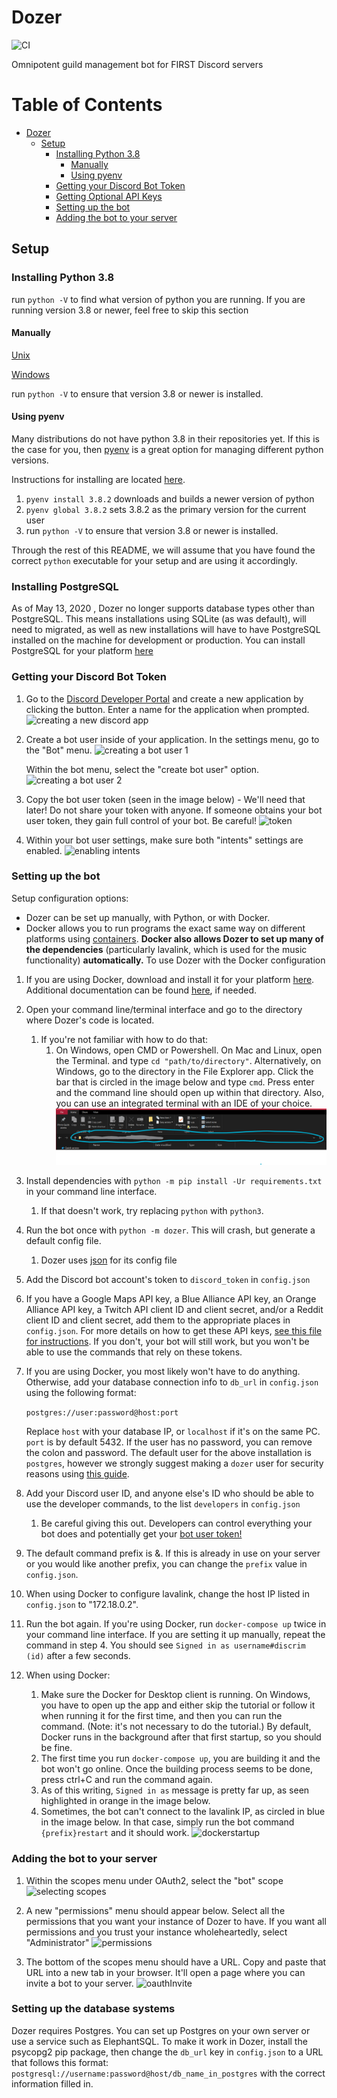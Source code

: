 # Dozer
![CI](https://github.com/FRCDiscord/Dozer/workflows/CI/badge.svg)

Omnipotent guild management bot for FIRST Discord servers

Table of Contents
=================

   * [Dozer](#dozer)
      * [Setup](#setup)
         * [Installing Python 3.8](#installing-python-38)
            * [Manually](#manually)
            * [Using pyenv](#using-pyenv)
         * [Getting your Discord Bot Token](#getting-your-discord-bot-token)
         * [Getting Optional API Keys](tokenInstructions.md)
         * [Setting up the bot](#setting-up-the-bot)
         * [Adding the bot to your server](#adding-the-bot-to-your-server)

## Setup

### Installing Python 3.8

run `python -V` to find what version of python you are running. If you are running version 3.8 or newer, feel free to skip this section

#### Manually

[Unix](https://docs.python.org/3/using/unix.html?highlight=install)

[Windows](https://docs.python.org/3/using/windows.html)

run `python -V` to ensure that version 3.8 or newer is installed. 

#### Using pyenv

Many distributions do not have python 3.8 in their repositories yet. If this is the case for you, then [pyenv](https://github.com/pyenv/pyenv) is a great option for managing different python versions.

Instructions for installing are located [here](https://github.com/pyenv/pyenv-installer).

1. `pyenv install 3.8.2` downloads and builds a newer version of python
2. `pyenv global 3.8.2` sets 3.8.2 as the primary version for the current user
3. run `python -V` to ensure that version 3.8 or newer is installed. 

Through the rest of this README, we will assume that you have found the correct `python` executable for your setup and are using it accordingly.

### Installing PostgreSQL

As of May 13, 2020 , Dozer no longer supports database types other than PostgreSQL. This means installations using SQLite
(as was default), will need to migrated, as well as new installations will have to have PostgreSQL installed on the 
machine for development or production. You can install PostgreSQL for your platform [here](https://www.postgresql.org/download/)

### Getting your Discord Bot Token

1. Go to the [Discord Developer Portal](https://discordapp.com/developers/applications/me) and create a new application by clicking the button. Enter a name for the application when prompted.
    ![creating a new discord app](static/newapp.png)

2. Create a bot user inside of your application. 
   In the settings menu, go to the "Bot" menu.
   ![creating a bot user 1](static/createbot1.png)
   
   Within the bot menu, select the "create bot user" option.
   ![creating a bot user 2](static/createbot2.png)

3. Copy the bot user token (seen in the image below) - We'll need that later!
   Do not share your token with anyone. If someone obtains your bot user token, they gain full control of your bot. Be careful!
   ![token](static/tokens.png)

4. Within your bot user settings, make sure both "intents" settings are enabled.
   ![enabling intents](static/intents.png)


### Setting up the bot

Setup configuration options:
- Dozer can be set up manually, with Python, or with Docker. 
- Docker allows you to run programs the exact same way on different platforms using [containers](https://www.docker.com/resources/what-container). **Docker also allows Dozer to set up many of the dependencies** (particularly lavalink, which is used for the music functionality) **automatically.** To use Dozer with the Docker configuration

1. If you are using Docker, download and install it for your platform [here](https://www.docker.com/products/docker-desktop). Additional documentation can be found [here](https://docs.docker.com/desktop/), if needed.

2. Open your command line/terminal interface and go to the directory where Dozer's code is located.
   1. If you're not familiar with how to do that:
      1. On Windows, open CMD or Powershell. On Mac and Linux, open the Terminal. and type `cd "path/to/directory"`.
         Alternatively, on Windows, go to the directory in the File Explorer app. Click the bar that is circled in the image below and type `cmd`. Press enter and the command line should open up within that directory. Also, you can use an integrated terminal with an IDE of your choice.
         ![open the cmd within a directory](static/fileExplorerBar.png)

3. Install dependencies with `python -m pip install -Ur requirements.txt` in your command line interface.
   1. If that doesn't work, try replacing `python` with `python3`.

4. Run the bot once with `python -m dozer`. This will crash, but generate a default config file.
   1. Dozer uses [json](http://www.json.org/) for its config file

5. Add the Discord bot account's token to `discord_token` in `config.json`

6. If you have a Google Maps API key, a Blue Alliance API key, an Orange Alliance API key, a Twitch API client ID and client secret, and/or a Reddit client ID and client secret, add them to the appropriate places in `config.json`. For more details on how to get these API keys, [see this file for instructions](tokenInstructions.md). If you don't, your bot will still work, but you won't be able to use the commands that rely on these tokens.

7. If you are using Docker, you most likely won't have to do anything. Otherwise, add your database connection info to `db_url` in `config.json` using the following format:
    
   ```postgres://user:password@host:port```
    
   Replace `host` with your database IP, or `localhost` if it's on the same PC. `port` is by default 5432. If the user has no password, you can remove the colon and password. The default user for the above installation is `postgres`, however we strongly suggest making a `dozer` user for security reasons using [this guide](https://www.postgresql.org/docs/current/app-createuser.html).

8. Add your Discord user ID, and anyone else's ID who should be able to use the developer commands, to the list `developers` in `config.json`
   1. Be careful giving this out. Developers can control everything your bot does and potentially get your [bot user token!](#getting-your-discord-bot-token)

9. The default command prefix is &. If this is already in use on your server or you would like another prefix, you can change the `prefix` value in `config.json`.

10. When using Docker to configure lavalink, change the host IP listed in `config.json` to "172.18.0.2".

11. Run the bot again. If you're using Docker, run `docker-compose up` twice in your command line interface. If you are setting it up manually, repeat the command in step 4. You should see `Signed in as username#discrim (id)` after a few seconds.
   1. When using Docker:
      1. Make sure the Docker for Desktop client is running. On Windows, you have to open up the app and either skip the tutorial or follow it when running it for the first time, and then you can run the command. (Note: it's not necessary to do the tutorial.) By default, Docker runs in the background after that first startup, so you should be fine.
      2. The first time you run `docker-compose up`, you are building it and the bot won't go online. Once the building process seems to be done, press ctrl+C and run the command again.
      3. As of this writing, `Signed in as` message is pretty far up, as seen highlighted in orange in the image below.
      4. Sometimes, the bot can't connect to the lavalink IP, as circled in blue in the image below. In that case, simply run the bot command `{prefix}restart` and it should work.
![dockerstartup](static/dockerstartup.png)

### Adding the bot to your server

1. Within the scopes menu under OAuth2, select the "bot" scope
   ![selecting scopes](static/invite1_scopes.png)

2. A new "permissions" menu should appear below. Select all the permissions that you want your instance of Dozer to have. If you want all permissions and you trust your instance wholeheartedly, select "Administrator"
   ![permissions](static/invite2_permissions.png)

3. The bottom of the scopes menu should have a URL. Copy and paste that URL into a new tab in your browser. It'll open a page where you can invite a bot to your server.
   ![oauthInvite](static/invite3_oauthurl.png)

### Setting up the database systems
Dozer requires Postgres. You can set up Postgres on your own server or use a service such as ElephantSQL. To make it work in Dozer, 
install the psycopg2 pip package, then change the `db_url` key in `config.json` to a URL that follows this format: 
`postgresql://username:password@host/db_name_in_postgres` with the correct information filled in.
